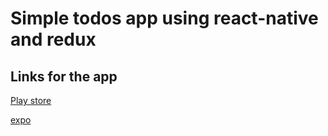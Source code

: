 # Simple todos app using react-native and redux

## Links for the app
[Play store](https://play.google.com/store/apps/details?id=com.fnyan.todo&hl=en)

[expo](https://expo.io/@agent3bood/todo)